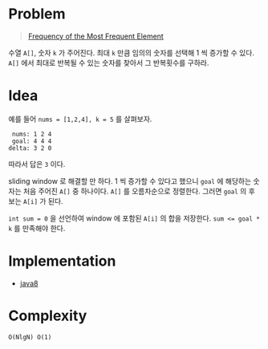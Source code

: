 # Problem

> [Frequency of the Most Frequent Element](https://leetcode.com/problems/frequency-of-the-most-frequent-element/)

수열 `A[]`, 숫자 `k` 가 주어진다. 최대 `k` 만큼 임의의 숫자를 선택해 1
씩 증가할 수 있다. `A[]` 에서 최대로 반복될 수 있는 숫자를 찾아서 그
반복횟수를 구하라.

# Idea

예를 들어 `nums = [1,2,4], k = 5` 를 살펴보자.

``` 
 nums: 1 2 4
 goal: 4 4 4
delta: 3 2 0
```

따라서 답은 `3` 이다.

sliding window 로 해결할 만 하다. 1 씩 증가할 수 있다고 했으니 `goal`
에 해당하는 숫자는 처음 주어진 `A[]` 중 하나이다. `A[]` 를
오름차순으로 정렬한다. 그러면 `goal` 의 후보는 `A[i]` 가 된다.

`int sum = 0` 을 선언하여 window 에 포함된 `A[i]` 의 합을 저장한다.
`sum <= goal * k` 를 만족해야 한다.

# Implementation

* [java8](MainApp.java)

# Complexity

```
O(NlgN) O(1)
```
